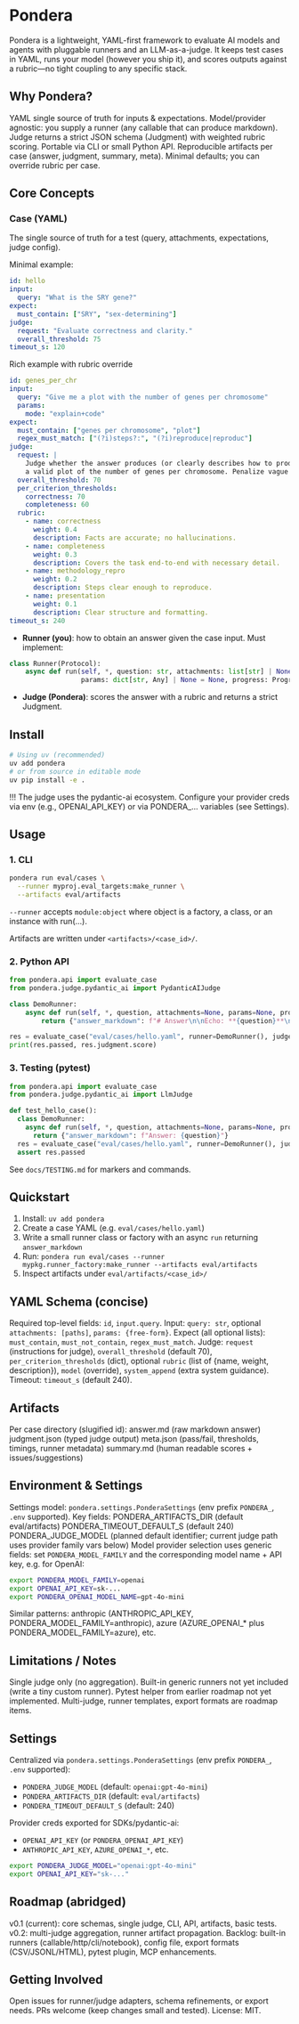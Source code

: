 # Pondera

Pondera is a lightweight, YAML-first framework to evaluate AI models and agents with pluggable runners and an LLM-as-a-judge. It keeps test cases in YAML, runs your model (however you ship it), and scores outputs against a rubric—no tight coupling to any specific stack.

## Why Pondera?

YAML single source of truth for inputs & expectations. Model/provider agnostic: you supply a runner (any callable that can produce markdown). Judge returns a strict JSON schema (Judgment) with weighted rubric scoring. Portable via CLI or small Python API. Reproducible artifacts per case (answer, judgment, summary, meta). Minimal defaults; you can override rubric per case.

## Core Concepts

### Case (YAML)

The single source of truth for a test (query, attachments, expectations, judge config).

Minimal example:

```yaml
id: hello
input:
  query: "What is the SRY gene?"
expect:
  must_contain: ["SRY", "sex-determining"]
judge:
  request: "Evaluate correctness and clarity."
  overall_threshold: 75
timeout_s: 120
```

Rich example with rubric override

```yaml
id: genes_per_chr
input:
  query: "Give me a plot with the number of genes per chromosome"
  params:
    mode: "explain+code"
expect:
  must_contain: ["genes per chromosome", "plot"]
  regex_must_match: ["(?i)steps?:", "(?i)reproduce|reproduc"]
judge:
  request: |
    Judge whether the answer produces (or clearly describes how to produce)
    a valid plot of the number of genes per chromosome. Penalize vague steps.
  overall_threshold: 70
  per_criterion_thresholds:
    correctness: 70
    completeness: 60
  rubric:
    - name: correctness
      weight: 0.4
      description: Facts are accurate; no hallucinations.
    - name: completeness
      weight: 0.3
      description: Covers the task end-to-end with necessary detail.
    - name: methodology_repro
      weight: 0.2
      description: Steps clear enough to reproduce.
    - name: presentation
      weight: 0.1
      description: Clear structure and formatting.
timeout_s: 240
```


- **Runner (you)**: how to obtain an answer given the case input. Must implement:

```python
class Runner(Protocol):
    async def run(self, *, question: str, attachments: list[str] | None = None,
                  params: dict[str, Any] | None = None, progress: ProgressCallback | None = None) -> RunResult: ...
```

- **Judge (Pondera)**: scores the answer with a rubric and returns a strict Judgment.

## Install

```bash
# Using uv (recommended)
uv add pondera
# or from source in editable mode
uv pip install -e .
```

!!! The judge uses the pydantic-ai ecosystem. Configure your provider creds via env (e.g., OPENAI_API_KEY) or via PONDERA_… variables (see Settings).

## Usage

### 1. CLI

```bash
pondera run eval/cases \
  --runner myproj.eval_targets:make_runner \
  --artifacts eval/artifacts
```

`--runner` accepts `module:object` where object is a factory, a class, or an instance with run(...).

Artifacts are written under `<artifacts>/<case_id>/`.

### 2. Python API

```python
from pondera.api import evaluate_case
from pondera.judge.pydantic_ai import PydanticAIJudge

class DemoRunner:
    async def run(self, *, question, attachments=None, params=None, progress=None):
        return {"answer_markdown": f"# Answer\n\nEcho: **{question}**\n"}

res = evaluate_case("eval/cases/hello.yaml", runner=DemoRunner(), judge=PydanticAIJudge())
print(res.passed, res.judgment.score)
```

### 3. Testing (pytest)

```python
from pondera.api import evaluate_case
from pondera.judge.pydantic_ai import LlmJudge

def test_hello_case():
  class DemoRunner:
    async def run(self, *, question, attachments=None, params=None, progress=None):
      return {"answer_markdown": f"Answer: {question}"}
  res = evaluate_case("eval/cases/hello.yaml", runner=DemoRunner(), judge=PydanticAIJudge())
  assert res.passed
```

See `docs/TESTING.md` for markers and commands.

## Quickstart

1. Install: `uv add pondera`
2. Create a case YAML (e.g. `eval/cases/hello.yaml`)
3. Write a small runner class or factory with an async `run` returning `answer_markdown`
4. Run: `pondera run eval/cases --runner mypkg.runner_factory:make_runner --artifacts eval/artifacts`
5. Inspect artifacts under `eval/artifacts/<case_id>/`

## YAML Schema (concise)

Required top-level fields: `id`, `input.query`.
Input: `query: str`, optional `attachments: [paths]`, `params: {free-form}`.
Expect (all optional lists): `must_contain`, `must_not_contain`, `regex_must_match`.
Judge: `request` (instructions for judge), `overall_threshold` (default 70), `per_criterion_thresholds` (dict), optional `rubric` (list of {name, weight, description}), `model` (override), `system_append` (extra system guidance).
Timeout: `timeout_s` (default 240).

## Artifacts

Per case directory (slugified id):
answer.md (raw markdown answer)
judgment.json (typed judge output)
meta.json (pass/fail, thresholds, timings, runner metadata)
summary.md (human readable scores + issues/suggestions)

## Environment & Settings

Settings model: `pondera.settings.PonderaSettings` (env prefix `PONDERA_`, `.env` supported). Key fields:
PONDERA_ARTIFACTS_DIR (default eval/artifacts)
PONDERA_TIMEOUT_DEFAULT_S (default 240)
PONDERA_JUDGE_MODEL (planned default identifier; current judge path uses provider family vars below)
Model provider selection uses generic fields: set `PONDERA_MODEL_FAMILY` and the corresponding model name + API key, e.g. for OpenAI:

```bash
export PONDERA_MODEL_FAMILY=openai
export OPENAI_API_KEY=sk-...
export PONDERA_OPENAI_MODEL_NAME=gpt-4o-mini
```

Similar patterns: anthropic (ANTHROPIC_API_KEY, PONDERA_MODEL_FAMILY=anthropic), azure (AZURE_OPENAI_* plus PONDERA_MODEL_FAMILY=azure), etc.

## Limitations / Notes

Single judge only (no aggregation). Built-in generic runners not yet included (write a tiny custom runner). Pytest helper from earlier roadmap not yet implemented. Multi-judge, runner templates, export formats are roadmap items.

## Settings

Centralized via `pondera.settings.PonderaSettings` (env prefix `PONDERA_`, `.env` supported):

- `PONDERA_JUDGE_MODEL` (default: `openai:gpt-4o-mini`)
- `PONDERA_ARTIFACTS_DIR` (default: `eval/artifacts`)
- `PONDERA_TIMEOUT_DEFAULT_S` (default: 240)

Provider creds exported for SDKs/pydantic-ai:

- `OPENAI_API_KEY` (or `PONDERA_OPENAI_API_KEY`)
- `ANTHROPIC_API_KEY`, `AZURE_OPENAI_*`, etc.

```bash
export PONDERA_JUDGE_MODEL="openai:gpt-4o-mini"
export OPENAI_API_KEY="sk-..."
```

## Roadmap (abridged)

v0.1 (current): core schemas, single judge, CLI, API, artifacts, basic tests.
v0.2: multi-judge aggregation, runner artifact propagation.
Backlog: built-in runners (callable/http/cli/notebook), config file, export formats (CSV/JSONL/HTML), pytest plugin, MCP enhancements.

## Getting Involved

Open issues for runner/judge adapters, schema refinements, or export needs. PRs welcome (keep changes small and tested). License: MIT.
